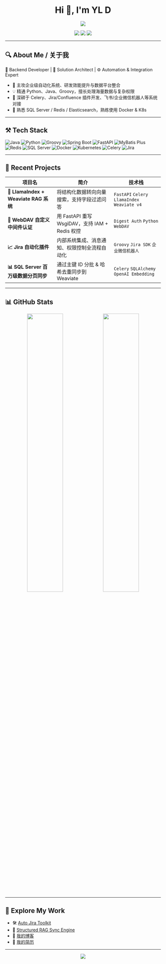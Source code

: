 <!-- GitHub Profile README -->

<h1 align="center">Hi 👋, I'm YL D</h1>
<p align="center">
  <img src="https://capsule-render.vercel.app/api?type=waving&color=0:00c6ff,100:0072ff&height=250&section=header&text=YL%20D%20%7C%20Backend%20Engineer&fontSize=40&fontColor=ffffff&animation=fadeIn" />
</p>

<p align="center">
  <img src="https://img.shields.io/github/followers/DYL521?label=Followers&style=social" />
  <img src="https://visitor-badge.laobi.icu/badge?page_id=DYL521" />
  <a href="https://dyl521.github.io/2025/04/28/15.%E7%AE%80%E5%8E%86/%E7%AE%80%E5%8E%86/">
    <img src="https://img.shields.io/badge/简历-点击查看-blue?style=flat-square&logo=read-the-docs" />
  </a>
</p>

---

## 🔍 About Me / 关于我

🎯 Backend Developer | 🧠 Solution Architect | ⚙️ Automation & Integration Expert

- 🧵 主攻企业级自动化系统、研发效能提升与数据平台整合
- 💡 精通 Python、Java、Groovy，擅长处理海量数据与复杂权限
- 🔁 深耕于 Celery、Jira/Confluence 插件开发、飞书/企业微信机器人等系统对接
- 💾 熟悉 SQL Server / Redis / Elasticsearch，熟练使用 Docker & K8s

---

## ⚒️ Tech Stack

![Java](https://img.shields.io/badge/-Java-007396?style=flat-square&logo=java)
![Python](https://img.shields.io/badge/-Python-3776AB?style=flat-square&logo=python)
![Groovy](https://img.shields.io/badge/-Groovy-4298B8?style=flat-square&logo=apache-groovy)
![Spring Boot](https://img.shields.io/badge/-SpringBoot-6DB33F?style=flat-square&logo=springboot)
![FastAPI](https://img.shields.io/badge/-FastAPI-009688?style=flat-square&logo=fastapi)
![MyBatis Plus](https://img.shields.io/badge/-MyBatis--Plus-blue?style=flat-square&logo=databricks)
![Redis](https://img.shields.io/badge/-Redis-DC382D?style=flat-square&logo=redis)
![SQL Server](https://img.shields.io/badge/-SQL%20Server-CC2927?style=flat-square&logo=microsoft-sql-server)
![Docker](https://img.shields.io/badge/-Docker-2496ED?style=flat-square&logo=docker)
![Kubernetes](https://img.shields.io/badge/-Kubernetes-326CE5?style=flat-square&logo=kubernetes)
![Celery](https://img.shields.io/badge/-Celery-37814A?style=flat-square&logo=python)
![Jira](https://img.shields.io/badge/-Jira-0052CC?style=flat-square&logo=jira)

---

## 🚀 Recent Projects

| 项目名 | 简介 | 技术栈 |
|--------|------|--------|
| **🔎 LlamaIndex + Weaviate RAG 系统** | 将结构化数据转向向量搜索，支持字段过滤问答 | `FastAPI` `Celery` `LlamaIndex` `Weaviate v4` |
| **🔐 WebDAV 自定义中间件认证** | 用 FastAPI 重写 WsgiDAV，支持 IAM + Redis 权控 | `Digest Auth` `Python` `WebDAV` |
| **📈 Jira 自动化插件** | 内部系统集成、消息通知、权限控制全流程自动化 | `Groovy` `Jira SDK` `企业微信机器人` |
| **📊 SQL Server 百万级数据分页同步** | 通过主键 ID 分批 & 哈希去重同步到 Weaviate | `Celery` `SQLAlchemy` `OpenAI Embedding` |

---

## 📊 GitHub Stats

<p align="center">
  <img src="https://github-readme-stats.vercel.app/api?username=DYL521&show_icons=true&theme=tokyonight" width="48%"/>
  <img src="https://github-readme-stats.vercel.app/api/top-langs/?username=DYL521&layout=compact&theme=tokyonight" width="48%"/>
</p>

---

## 🧩 Explore My Work

- 🛠️ [Auto Jira Toolkit](https://github.com/DYL521/jira-groovy-utils)
- 🧠 [Structured RAG Sync Engine](https://github.com/DYL521/llamaindex-weaviate-pipeline)
- 📄 [我的博客](https://dyl521.github.io/)
- 📜 [我的简历](https://dyl521.github.io/2025/04/28/15.%E7%AE%80%E5%8E%86/%E7%AE%80%E5%8E%86/)

---

<p align="center">
  <img src="https://capsule-render.vercel.app/api?type=waving&color=0:0072ff,100:00c6ff&height=150&section=footer"/>
</p>
